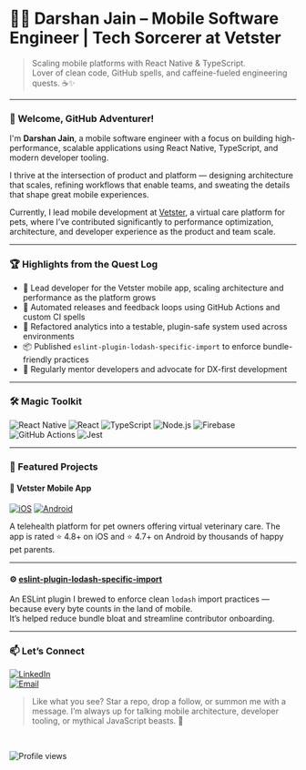 # 🧙‍♂️ Darshan Jain – Mobile Software Engineer | Tech Sorcerer at Vetster

> Scaling mobile platforms with React Native & TypeScript.  
> Lover of clean code, GitHub spells, and caffeine-fueled engineering quests. ☕️✨

---

### 👋 Welcome, GitHub Adventurer!
I'm **Darshan Jain**, a mobile software engineer with a focus on building high-performance, scalable applications using React Native, TypeScript, and modern developer tooling.

I thrive at the intersection of product and platform — designing architecture that scales, refining workflows that enable teams, and sweating the details that shape great mobile experiences.

Currently, I lead mobile development at [Vetster](https://vetster.com), a virtual care platform for pets, where I’ve contributed significantly to performance optimization, architecture, and developer experience as the product and team scale.

---

### 🏆 Highlights from the Quest Log

- 📱 Lead developer for the Vetster mobile app, scaling architecture and performance as the platform grows
- 🚀 Automated releases and feedback loops using GitHub Actions and custom CI spells
- 🧪 Refactored analytics into a testable, plugin-safe system used across environments
- 📦 Published `eslint-plugin-lodash-specific-import` to enforce bundle-friendly practices
- 🧙 Regularly mentor developers and advocate for DX-first development

---

### 🛠️ Magic Toolkit

![React Native](https://img.shields.io/badge/React_Native-20232A?style=for-the-badge&logo=react&logoColor=61DAFB)
![React](https://img.shields.io/badge/React_JS-61DAFB?style=for-the-badge&logo=react&logoColor=black)
![TypeScript](https://img.shields.io/badge/TypeScript-3178C6?style=for-the-badge&logo=typescript&logoColor=white)
![Node.js](https://img.shields.io/badge/Node.js-339933?style=for-the-badge&logo=nodedotjs&logoColor=white)
![Firebase](https://img.shields.io/badge/Firebase-FFCA28?style=for-the-badge&logo=firebase&logoColor=black)
![GitHub Actions](https://img.shields.io/badge/GitHub_Actions-2088FF?style=for-the-badge&logo=githubactions&logoColor=white)
![Jest](https://img.shields.io/badge/Jest-C21325?style=for-the-badge&logo=jest&logoColor=white)

---

### 📌 Featured Projects

#### 🐾 Vetster Mobile App  
[![iOS](https://img.shields.io/badge/iOS_App_Store-0D96F6?style=flat&logo=apple&logoColor=white)](https://apps.apple.com/us/app/vetster/id1522784357)
[![Android](https://img.shields.io/badge/Google_Play-414141?style=flat&logo=google-play&logoColor=white)](https://play.google.com/store/apps/details?id=com.vetster)

A telehealth platform for pet owners offering virtual veterinary care. The app is rated ⭐ 4.8+ on iOS and ⭐ 4.7+ on Android by thousands of happy pet parents.

---

#### ⚙️ [eslint-plugin-lodash-specific-import](https://github.com/darshan09200/eslint-plugin-lodash-specific-import)

An ESLint plugin I brewed to enforce clean `lodash` import practices — because every byte counts in the land of mobile.  
It’s helped reduce bundle bloat and streamline contributor onboarding.

---

### 📫 Let’s Connect

[![LinkedIn](https://img.shields.io/badge/LinkedIn-darshan09200-0A66C2?style=for-the-badge&logo=linkedin&logoColor=white)](https://linkedin.com/in/darshan09200)  
[![Email](https://img.shields.io/badge/Email-djainj86@gmail.com-D14836?style=for-the-badge&logo=gmail&logoColor=white)](mailto:djainj86@gmail.com)

> Like what you see? Star a repo, drop a follow, or summon me with a message. I’m always up for talking mobile architecture, developer tooling, or mythical JavaScript beasts. 🐉

<br>

![Profile views](https://komarev.com/ghpvc/?username=darshan09200&style=flat-square&color=blue)
